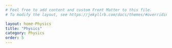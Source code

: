 ```yaml
---
# Feel free to add content and custom Front Matter to this file.
# To modify the layout, see https://jekyllrb.com/docs/themes/#overriding-theme-defaults

layout: home-Physics
title: "Physics"
category: Physics
order: 5
---
```

